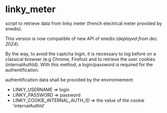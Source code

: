 # linky_meter

script to retrieve data from linky meter (french electrical meter provided by enedis).

This version is now compatible of new API of enedis (*deployed from dec. 2024*).

By the way, to avoid the captcha login, it is necessary to log before on a classical browser (e.g Chrome, Firefox) and to retrieve the user cookies (internalAuthId).
With this method, a login/password is required for the authentification.

authentification data shall be provided by the environnement:
* LINKY_USERNAME => login
* LINKY_PASSWORD => password
* LINKY_COOKIE_INTERNAL_AUTH_ID => the value of the cookie 'internalAuthId'


